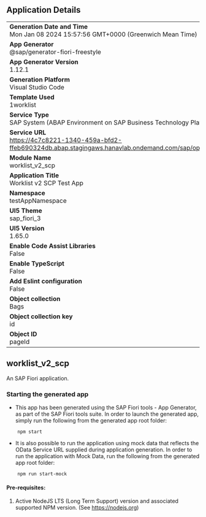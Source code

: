 ## Application Details
|               |
| ------------- |
|**Generation Date and Time**<br>Mon Jan 08 2024 15:57:56 GMT+0000 (Greenwich Mean Time)|
|**App Generator**<br>@sap/generator-fiori-freestyle|
|**App Generator Version**<br>1.12.1|
|**Generation Platform**<br>Visual Studio Code|
|**Template Used**<br>1worklist|
|**Service Type**<br>SAP System (ABAP Environment on SAP Business Technology Platform)|
|**Service URL**<br>https://4c7c8221-1340-459a-bfd2-ffeb690324db.abap.stagingaws.hanavlab.ondemand.com/sap/opu/odata/sap/SM_CATALOG_SRV/
|**Module Name**<br>worklist_v2_scp|
|**Application Title**<br>Worklist v2 SCP Test App|
|**Namespace**<br>testAppNamespace|
|**UI5 Theme**<br>sap_fiori_3|
|**UI5 Version**<br>1.65.0|
|**Enable Code Assist Libraries**<br>False|
|**Enable TypeScript**<br>False|
|**Add Eslint configuration**<br>False|
|**Object collection**<br>Bags|
|**Object collection key**<br>id|
|**Object ID**<br>pageId|

## worklist_v2_scp

An SAP Fiori application.

### Starting the generated app

-   This app has been generated using the SAP Fiori tools - App Generator, as part of the SAP Fiori tools suite.  In order to launch the generated app, simply run the following from the generated app root folder:

```
    npm start
```

- It is also possible to run the application using mock data that reflects the OData Service URL supplied during application generation.  In order to run the application with Mock Data, run the following from the generated app root folder:

```
    npm run start-mock
```

#### Pre-requisites:

1. Active NodeJS LTS (Long Term Support) version and associated supported NPM version.  (See https://nodejs.org)


